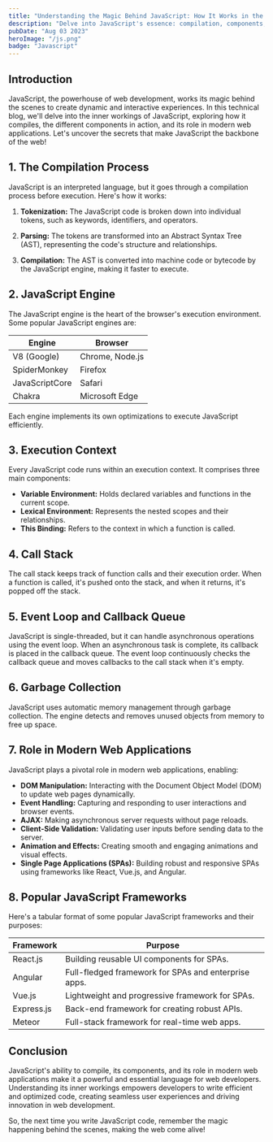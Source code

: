 ```yaml
---
title: "Understanding the Magic Behind JavaScript: How It Works in the Background"
description: "Delve into JavaScript's essence: compilation, components, and frameworks, unlocking the heart of web development."
pubDate: "Aug 03 2023"
heroImage: "/js.png"
badge: "Javascript"
---
```

## Introduction

JavaScript, the powerhouse of web development, works its magic behind the scenes to create dynamic and interactive experiences. In this technical blog, we'll delve into the inner workings of JavaScript, exploring how it compiles, the different components in action, and its role in modern web applications. Let's uncover the secrets that make JavaScript the backbone of the web!

## 1. The Compilation Process

JavaScript is an interpreted language, but it goes through a compilation process before execution. Here's how it works:

1. **Tokenization:** The JavaScript code is broken down into individual tokens, such as keywords, identifiers, and operators.

2. **Parsing:** The tokens are transformed into an Abstract Syntax Tree (AST), representing the code's structure and relationships.

3. **Compilation:** The AST is converted into machine code or bytecode by the JavaScript engine, making it faster to execute.

## 2. JavaScript Engine

The JavaScript engine is the heart of the browser's execution environment. Some popular JavaScript engines are:

| Engine         | Browser           |
|----------------|-------------------|
| V8 (Google)    | Chrome, Node.js   |
| SpiderMonkey   | Firefox           |
| JavaScriptCore | Safari            |
| Chakra         | Microsoft Edge    |

Each engine implements its own optimizations to execute JavaScript efficiently.

## 3. Execution Context

Every JavaScript code runs within an execution context. It comprises three main components:

- **Variable Environment:** Holds declared variables and functions in the current scope.
- **Lexical Environment:** Represents the nested scopes and their relationships.
- **This Binding:** Refers to the context in which a function is called.

## 4. Call Stack

The call stack keeps track of function calls and their execution order. When a function is called, it's pushed onto the stack, and when it returns, it's popped off the stack.

## 5. Event Loop and Callback Queue

JavaScript is single-threaded, but it can handle asynchronous operations using the event loop. When an asynchronous task is complete, its callback is placed in the callback queue. The event loop continuously checks the callback queue and moves callbacks to the call stack when it's empty.

## 6. Garbage Collection

JavaScript uses automatic memory management through garbage collection. The engine detects and removes unused objects from memory to free up space.

## 7. Role in Modern Web Applications

JavaScript plays a pivotal role in modern web applications, enabling:

- **DOM Manipulation:** Interacting with the Document Object Model (DOM) to update web pages dynamically.
- **Event Handling:** Capturing and responding to user interactions and browser events.
- **AJAX:** Making asynchronous server requests without page reloads.
- **Client-Side Validation:** Validating user inputs before sending data to the server.
- **Animation and Effects:** Creating smooth and engaging animations and visual effects.
- **Single Page Applications (SPAs):** Building robust and responsive SPAs using frameworks like React, Vue.js, and Angular.

## 8. Popular JavaScript Frameworks

Here's a tabular format of some popular JavaScript frameworks and their purposes:

| Framework   | Purpose                                          |
|-------------|--------------------------------------------------|
| React.js    | Building reusable UI components for SPAs.       |
| Angular     | Full-fledged framework for SPAs and enterprise apps. |
| Vue.js      | Lightweight and progressive framework for SPAs. |
| Express.js  | Back-end framework for creating robust APIs.   |
| Meteor      | Full-stack framework for real-time web apps.   |

## Conclusion

JavaScript's ability to compile, its components, and its role in modern web applications make it a powerful and essential language for web developers. Understanding its inner workings empowers developers to write efficient and optimized code, creating seamless user experiences and driving innovation in web development.

So, the next time you write JavaScript code, remember the magic happening behind the scenes, making the web come alive!
